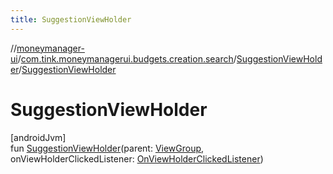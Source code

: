 ```yaml
---
title: SuggestionViewHolder
---
```

//[moneymanager-ui](../../../index.html)/[com.tink.moneymanagerui.budgets.creation.search](../index.html)/[SuggestionViewHolder](index.html)/[SuggestionViewHolder](-suggestion-view-holder.html)



# SuggestionViewHolder



[androidJvm]\
fun [SuggestionViewHolder](-suggestion-view-holder.html)(parent: [ViewGroup](https://developer.android.com/reference/kotlin/android/view/ViewGroup.html), onViewHolderClickedListener: [OnViewHolderClickedListener](../../se.tink.android.viewholders/-on-view-holder-clicked-listener/index.html))




